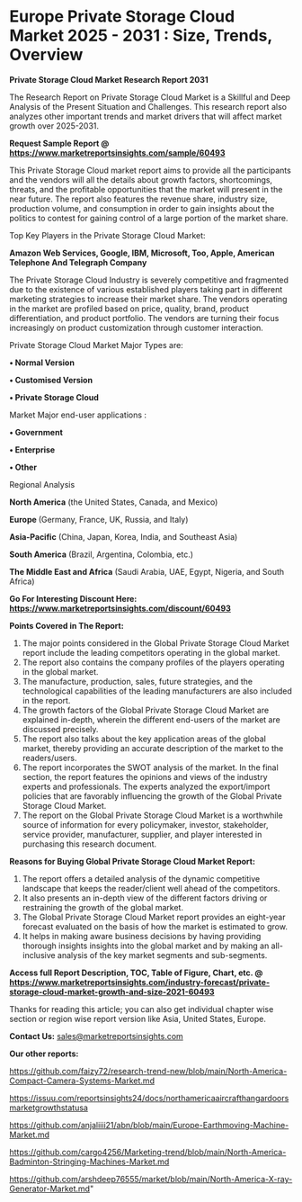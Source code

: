 # Europe Private Storage Cloud Market 2025 - 2031 : Size, Trends, Overview

<strong>Private Storage Cloud Market Research Report 2031</strong>

The Research Report on Private Storage Cloud Market is a Skillful and Deep Analysis of the Present Situation and Challenges. This research report also analyzes other important trends and market drivers that will affect market growth over 2025-2031.

<strong>Request Sample Report @ <a href=https://www.marketreportsinsights.com/sample/60493>https://www.marketreportsinsights.com/sample/60493</a></strong>

This Private Storage Cloud market report aims to provide all the participants and the vendors will all the details about growth factors, shortcomings, threats, and the profitable opportunities that the market will present in the near future. The report also features the revenue share, industry size, production volume, and consumption in order to gain insights about the politics to contest for gaining control of a large portion of the market share.

Top Key Players in the Private Storage Cloud Market:

<strong>Amazon Web Services, Google, IBM, Microsoft, Too, Apple, American Telephone And Telegraph Company</strong>

The Private Storage Cloud Industry is severely competitive and fragmented due to the existence of various established players taking part in different marketing strategies to increase their market share. The vendors operating in the market are profiled based on price, quality, brand, product differentiation, and product portfolio. The vendors are turning their focus increasingly on product customization through customer interaction.

Private Storage Cloud Market Major Types are:

<strong>• Normal Version

• Customised Version

• Private Storage Cloud</strong>

Market Major end-user applications :

<strong>• Government

• Enterprise

• Other</strong>

Regional Analysis

</u><strong><b>North America</b></strong> (the United States, Canada, and Mexico)

<strong><b>Europe </b></strong>(Germany, France, UK, Russia, and Italy)

<strong><b>Asia-Pacific</b></strong> (China, Japan, Korea, India, and Southeast Asia)

<strong><b>South America</b></strong> (Brazil, Argentina, Colombia, etc.)

<strong><b>The Middle East and Africa</b></strong> (Saudi Arabia, UAE, Egypt, Nigeria, and South Africa)

<strong>Go For Interesting Discount Here: <a href=https://www.marketreportsinsights.com/discount/60493>https://www.marketreportsinsights.com/discount/60493</a></strong>

<strong>Points Covered in The Report:</strong>
<ol>
  <li>The major points considered in the Global Private Storage Cloud Market report include the leading competitors operating in the global market.</li>
  <li>The report also contains the company profiles of the players operating in the global market.</li>
  <li>The manufacture, production, sales, future strategies, and the technological capabilities of the leading manufacturers are also included in the report.</li>
  <li>The growth factors of the Global Private Storage Cloud Market are explained in-depth, wherein the different end-users of the market are discussed precisely.</li>
  <li>The report also talks about the key application areas of the global market, thereby providing an accurate description of the market to the readers/users.</li>
  <li>The report incorporates the SWOT analysis of the market. In the final section, the report features the opinions and views of the industry experts and professionals. The experts analyzed the export/import policies that are favorably influencing the growth of the Global Private Storage Cloud Market.</li>
  <li>The report on the Global Private Storage Cloud Market is a worthwhile source of information for every policymaker, investor, stakeholder, service provider, manufacturer, supplier, and player interested in purchasing this research document.</li>
</ol>
<strong>Reasons for Buying Global Private Storage Cloud Market Report:</strong>

<ol>
  <li>The report offers a detailed analysis of the dynamic competitive landscape that keeps the reader/client well ahead of the competitors.</li>
  <li>It also presents an in-depth view of the different factors driving or restraining the growth of the global market.</li>
  <li>The Global Private Storage Cloud Market report provides an eight-year forecast evaluated on the basis of how the market is estimated to grow.</li>
  <li>It helps in making aware business decisions by having providing thorough insights insights into the global market and by making an all-inclusive analysis of the key market segments and sub-segments.</li>
</ol>
<strong>Access full Report Description, TOC, Table of Figure, Chart, etc. @ <a href=https://www.marketreportsinsights.com/industry-forecast/private-storage-cloud-market-growth-and-size-2021-60493>https://www.marketreportsinsights.com/industry-forecast/private-storage-cloud-market-growth-and-size-2021-60493</a></strong>


Thanks for reading this article; you can also get individual chapter wise section or region wise report version like Asia, United States, Europe.

<strong>Contact Us:</strong>
sales@marketreportsinsights.com

<strong>Our other reports:</strong>

<a href=https://github.com/faizy72/research-trend-new/blob/main/North-America-Compact-Camera-Systems-Market.md>https://github.com/faizy72/research-trend-new/blob/main/North-America-Compact-Camera-Systems-Market.md</a>

<a href=https://issuu.com/reportsinsights24/docs/northamericaaircrafthangardoorsmarketgrowthstatusa>https://issuu.com/reportsinsights24/docs/northamericaaircrafthangardoorsmarketgrowthstatusa</a>

<a href=https://github.com/anjaliiii21/abn/blob/main/Europe-Earthmoving-Machine-Market.md>https://github.com/anjaliiii21/abn/blob/main/Europe-Earthmoving-Machine-Market.md</a>

<a href=https://github.com/cargo4256/Marketing-trend/blob/main/North-America-Badminton-Stringing-Machines-Market.md>https://github.com/cargo4256/Marketing-trend/blob/main/North-America-Badminton-Stringing-Machines-Market.md</a>

<a href=https://github.com/arshdeep76555/market/blob/main/North-America-X-ray-Generator-Market.md>https://github.com/arshdeep76555/market/blob/main/North-America-X-ray-Generator-Market.md</a>"
